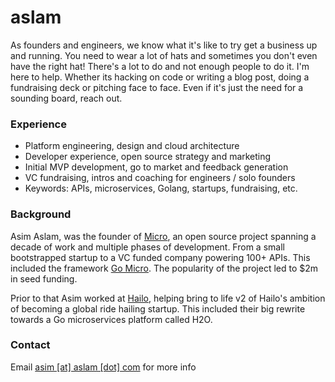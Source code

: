 # aslam

As founders and engineers, we know what it's like to try get a business up and running. You need to wear a lot of hats and sometimes you don't even have the right hat! There's a lot to do and not enough people to do it. I'm here to help. Whether its hacking on code or writing a blog post, doing a fundraising deck or pitching face to face. Even if it's just the need for a sounding board, reach out.

### Experience 

- Platform engineering, design and cloud architecture
- Developer experience, open source strategy and marketing
- Initial MVP development, go to market and feedback generation
- VC fundraising, intros and coaching for engineers / solo founders
- Keywords: APIs, microservices, Golang, startups, fundraising, etc.

### Background

Asim Aslam, was the founder of [Micro](https://micro.dev), an open source project spanning a decade of work 
and multiple phases of development. From a small bootstrapped startup to a VC funded company powering 100+ APIs.
This included the framework [Go Micro](https://go-micro.dev). The popularity of the project led to $2m in seed funding.

Prior to that Asim worked at [Hailo](https://en.wikipedia.org/wiki/Hailo), helping bring to 
life v2 of Hailo's ambition of becoming a global ride hailing startup. This included their big rewrite towards a Go microservices platform called H2O.

### Contact

Email [asim [at] aslam [dot] com](mailto:asim@aslam.com) for more info
